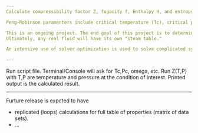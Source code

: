 ```yaml
---
Calculate compressibility factor Z, fugacity f, Enthalpy H, and entropy S of any real fluids (with known Peng-Robinson parameters)

Peng-Robinson paramenters include critical temperature (Tc), critical pressure (Pc), and acentric factor omega(w). 

This is an ongoing project. The end goal of this project is to determine the equalibrium curve (phase-transition line on P-T diagram) between vapor phase and liquid phase, as well as critical thermodynamics properties of any fluids, at any given P and T.
Ultimately, any real fluid will have its own "steam table."

An intensive use of solver optimization is used to solve complicated system of nonlinear equations. A good guess point (T_guess, P_guess) could reduce the calculation process time.

---
```

Run script file. Terminal/Console will ask for Tc,Pc, omega, etc. 
Run Z(T,P) with T,P are temperature and pressure at the condition of interest. Printed output is the calculated result.

---
Furture release is expcted to have
- replicated (loops) calculations for full table of properties (matrix of data sets).
- ...
